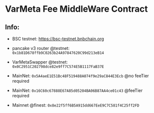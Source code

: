 # VarMeta Fee MiddleWare Contract
## Info:
- BSC testnet: https://bsc-testnet.bnbchain.org
- pancake v3 router @testnet: `0x1b81D678ffb9C0263b24A97847620C99d213eB14`
- VarMetaSwapper @testnet: `0x0C2951C202798dce82e9ff7C574E5B1117FaB37E`
- MainNet: `0x5A4aeE1E51Bc48F519488A074f9e29aC844E3Ecb` @no feeTier required
- MainNet: `0x16C60c67888E67A85d05204BA06B87AA4ce01c43` @feeTier required

- Mainnet @finest: `0x8e22f5ff6B5A915dd667EeE9C7C581f4C25ff2FD`